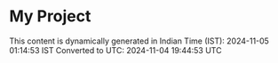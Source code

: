 # My Project

This content is dynamically generated in Indian Time (IST): 2024-11-05 01:14:53 IST
Converted to UTC: 2024-11-04 19:44:53 UTC
